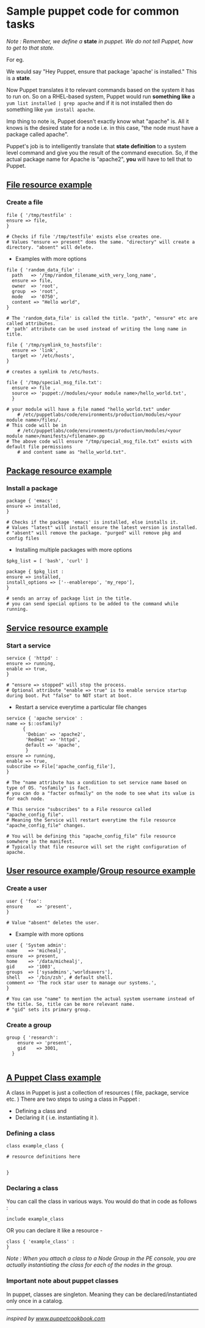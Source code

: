 # Sample puppet code for common tasks

_Note : Remember, we define a_ **state** _in puppet. We do not tell Puppet, how to get to that state._

For eg.

We would say "Hey Puppet, ensure that package 'apache' is installed." This is a **state**.

Now Puppet translates it to relevant commands based on the system it has to run on. So on a RHEL-based system, Puppet would run **something like** a ```yum list installed | grep apache``` and if it is not installed then do something like ```yum install apache```.

Imp thing to note is, Puppet doesn't exactly know what "apache" is. All it knows is the desired state for a node i.e. in this case, "the node must have a package called apache". 

Puppet's job is to intelligently translate that **state definition** to a system level command and give you the result of the command execution. So, if the actual package name for Apache is "apache2", **you** will have to tell that to Puppet.

## [File resource example](https://docs.puppet.com/puppet/4.7/types/file.html)

### Create a file
  
  ```
  file { '/tmp/testfile' :
  ensure => file,  
  }
  
  # Checks if file '/tmp/testfile' exists else creates one.
  # Values "ensure => present" does the same. "directory" will create a directory. "absent" will delete.
  ``` 

  - Examples with more options
  
  ```
  file { 'random_data_file' :  
    path   => '/tmp/random_filename_with_very_long_name',
    ensure => file,
    owner  => 'root',
    group  => 'root',
    mode   => '0750',
    content => "Hello world",
  }
  
  # The 'random_data_file' is called the title. "path", "ensure" etc are called attributes.
  # 'path' attribute can be used instead of writing the long name in title.
  ```
  
  ```
  file { '/tmp/symlink_to_hostsfile':
    ensure => 'link',  
    target => '/etc/hosts',
  }
  
  # creates a symlink to /etc/hosts.
  ```

  ```
  file { '/tmp/special_msg_file.txt':
    ensure => file , 
    source => 'puppet://modules/<your module name>/hello_world.txt', 
    }
    
  # your module will have a file named "hello_world.txt" under 
      # /etc/puppetlabs/code/environments/production/modules/<your module name>/files/. 
  # This code will be in 
      # /etc/puppetlabs/code/environments/production/modules/<your module name>/manifests/<filename>.pp
  # The above code will ensure "/tmp/special_msg_file.txt" exists with default file permissions 
      # and content same as "hello_world.txt".
  ```



## [Package resource example](https://docs.puppet.com/puppet/4.7/types/package.html)

### Install a package
  
  ```
  package { 'emacs' :
  ensure => installed, 
  }
  
  # Checks if the package 'emacs' is installed, else installs it.
  # Values "latest" will install ensure the latest version is installed. 
  # "absent" will remove the package. "purged" will remove pkg and config files
  ```
  - Installing multiple packages with more options
  
  ```
  $pkg_list = [ 'bash', 'curl' ]
  
  package { $pkg_list :
  ensure => installed,
  install_options => ['--enablerepo', 'my_repo'], 
  }

  # sends an array of package list in the title.
  # you can send special options to be added to the command while running.
  ```

## [Service resource example](https://docs.puppet.com/puppet/4.7/types/service.html)

### Start a service

  ```
  service { 'httpd' :
  ensure => running,  
  enable => true,     
  }
  
  # "ensure => stopped" will stop the process.
  # Optional attribute "enable => true" is to enable service startup during boot. Put "false" to NOT start at boot.
  ```

  - Restart a service everytime a particular file changes
  
 
  ```
  service { 'apache service' :
  name => $::osfamily?       
        {
         'Debian' => 'apache2',
         'RedHat' => 'httpd',
         default => 'apache',
         }
  ensure => running,
  enable => true,
  subscribe => File['apache_config_file'], 
  } 
 
  # The "name attribute has a condition to set service name based on type of OS. "osfamily" is fact. 
  # you can do a "facter osfmaily" on the node to see what its value is for each node.     
  
  # This service "subscribes" to a File resource called "apache_config_file". 
  # Meaning the Service will restart everytime the file resource "apache_config_file" changes.
  
  # You will be defining this "apache_config_file" file resource somwhere in the manifest. 
  # Typically that file resource will set the right configuration of apache.
  ```



## [User resource example](https://docs.puppet.com/puppet/4.7/types/user.html)/[Group resource example](https://docs.puppet.com/puppet/4.7/types/group.html)

### Create a user
  
  ```
  user { 'foo':
  ensure     => 'present',  
  }
  
  # Value "absent" deletes the user.
  ```
  
  - Example with more options
  
  ```
  user { 'System admin':
  name    => 'michealj', 
  ensure  => present, 
  home    => '/data/michealj', 
  gid     => '1003', 
  groups  => ['sysadmins','worldsavers'],
  shell   => '/bin/zsh', # default shell.
  comment => 'The rock star user to manage our systems.', 
  }
  
  # You can use "name" to mention the actual system username instead of the title. So, title can be more relevant name.
  # "gid" sets its primary group.
  ```

### Create a group


```
group { 'research':
    ensure => 'present',
    gid    => 3001,
  }
  
```



## [A Puppet Class example](https://docs.puppet.com/puppet/4.7/lang_classes.html)

A class in Puppet is just a collection of resources ( file, package, service etc. ) There are two steps to using a class in Puppet : 
  - Defining a class and 
  - Declaring it ( i.e. instantiating it ).

### Defining a class

```
class example_class {

# resource definitions here


}
```

### Declaring a class

You can call the class in various ways. You would do that in code as follows :
```
include example_class
```
OR you can declare it like a resource -

```
class { 'example_class' :
}
```

_Note : When you attach a class to a Node Group in the PE console, you are actually instantiating the class for each of the nodes in the group._

### Important note about puppet classes

In puppet, classes are singleton. Meaning they can be declared/instantiated only once in a catalog. 


---
_inspired by www.puppetcookbook.com_
